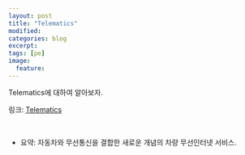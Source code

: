 ```yaml
---
layout: post
title: "Telematics"
modified:
categories: blog
excerpt:
tags: [pe]
image:
  feature:
---
```


Telematics에 대하여 알아보자.


링크: [Telematics](http://terms.naver.com/entry.nhn?docId=1216377&cid=40942&categoryId=32358 "두산백과 용어설명")

<br>

- 요약: 자동차와 무선통신을 결합한 새로운 개념의 차량 무선인터넷 서비스.
